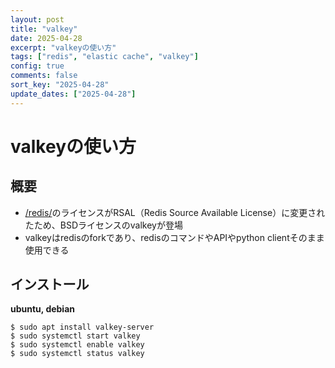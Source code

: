 ```yaml
---
layout: post
title: "valkey"
date: 2025-04-28
excerpt: "valkeyの使い方"
tags: ["redis", "elastic cache", "valkey"]
config: true
comments: false
sort_key: "2025-04-28"
update_dates: ["2025-04-28"]
---
```


# valkeyの使い方

## 概要
 - [/redis/](/redis/)のライセンスがRSAL（Redis Source Available License）に変更されたため、BSDライセンスのvalkeyが登場
 - valkeyはredisのforkであり、redisのコマンドやAPIやpython clientそのまま使用できる

## インストール

**ubuntu, debian**  
```console
$ sudo apt install valkey-server
$ sudo systemctl start valkey
$ sudo systemctl enable valkey
$ sudo systemctl status valkey
```
